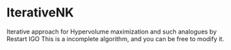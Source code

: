 # IterativeNK
Iterative approach for Hypervolume maximization and such analogues by Restart IGO
This is a incomplete algorithm, and you can be free to modify it.

